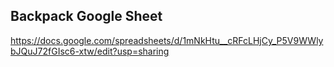 ## Backpack Google Sheet 
https://docs.google.com/spreadsheets/d/1mNkHtu__cRFcLHjCy_P5V9WWlybJQuJ72fGIsc6-xtw/edit?usp=sharing
